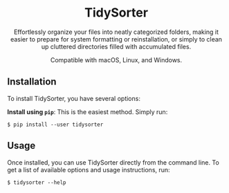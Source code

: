 <h1 align="center">
TidySorter
</h1>
<p align="center">
Effortlessly organize your files into neatly categorized folders, making it easier to prepare for system formatting or reinstallation, or simply to clean up cluttered directories filled with accumulated files.
</p>
<p align="center">
Compatible with macOS, Linux, and Windows.
</p>

## Installation

To install TidySorter, you have several options:

**Install using `pip`**: This is the easiest method. Simply run:
```console
$ pip install --user tidysorter
```

## Usage

Once installed, you can use TidySorter directly from the command line. To get a list of available options and usage instructions, run:
```console
$ tidysorter --help
```